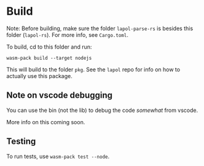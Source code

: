 # Build

Note: Before building, make sure the folder `lapol-parse-rs` is besides this folder (`lapol-rs`).
For more info, see `Cargo.toml`.

To build, cd to this folder and run:

`wasm-pack build --target nodejs`

This will build to the folder `pkg`. See the `lapol` repo for info on how
to actually use this package.

## Note on vscode debugging

You can use the bin (not the lib) to debug the code _somewhat_ from vscode.

More info on this coming soon.

## Testing

To run tests, use `wasm-pack test --node`.
